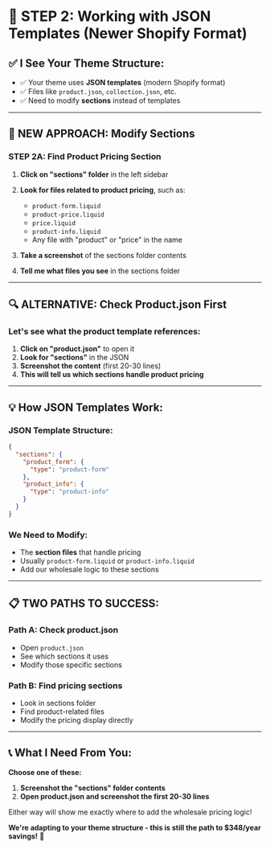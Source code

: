 # 🔧 STEP 2: Working with JSON Templates (Newer Shopify Format)

## ✅ **I See Your Theme Structure:**
- ✅ Your theme uses **JSON templates** (modern Shopify format)
- ✅ Files like `product.json`, `collection.json`, etc.
- ✅ Need to modify **sections** instead of templates

---

## 🎯 **NEW APPROACH: Modify Sections**

### **STEP 2A: Find Product Pricing Section**
1. **Click on "sections" folder** in the left sidebar
2. **Look for files related to product pricing**, such as:
   - `product-form.liquid`
   - `product-price.liquid` 
   - `price.liquid`
   - `product-info.liquid`
   - Any file with "product" or "price" in the name

3. **Take a screenshot** of the sections folder contents
4. **Tell me what files you see** in the sections folder

---

## 🔍 **ALTERNATIVE: Check Product.json First**

### **Let's see what the product template references:**
1. **Click on "product.json"** to open it
2. **Look for "sections"** in the JSON
3. **Screenshot the content** (first 20-30 lines)
4. **This will tell us which sections handle product pricing**

---

## 💡 **How JSON Templates Work:**

### **JSON Template Structure:**
```json
{
  "sections": {
    "product_form": {
      "type": "product-form"
    },
    "product_info": {
      "type": "product-info"  
    }
  }
}
```

### **We Need to Modify:**
- The **section files** that handle pricing
- Usually `product-form.liquid` or `product-info.liquid`
- Add our wholesale logic to these sections

---

## 📋 **TWO PATHS TO SUCCESS:**

### **Path A: Check product.json**
- Open `product.json`
- See which sections it uses
- Modify those specific sections

### **Path B: Find pricing sections**  
- Look in sections folder
- Find product-related files
- Modify the pricing display directly

---

## 📞 **What I Need From You:**

**Choose one of these:**
1. **Screenshot the "sections" folder contents**
2. **Open product.json and screenshot the first 20-30 lines**

Either way will show me exactly where to add the wholesale pricing logic!

**We're adapting to your theme structure - this is still the path to $348/year savings!** 🚀

